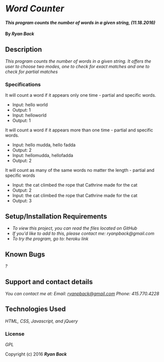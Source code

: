 # _Word Counter_

#### _This program counts the number of words in a given string, (11.18.2016)_

#### By _**Ryan Back**_

## Description

_This program counts the number of words in a given string. It offers the user to choose two modes, one to check for exact matches and one to check for partial matches_

### Specifications

It will count a word if it appears only one time - partial and specific words.
* Input: hello world
* Output: 1
* Input: helloworld
* Output: 1

It will count a word if it appears more than one time - partial and specific words.
* Input: hello mudda, hello fadda
* Output: 2
* Input: hellomudda, hellofadda
* Output: 2

It will count as many of the same words no matter the length - partial and specific words
* Input: the cat climbed the rope that Cathrine made for the cat
* Output: 2
* Input: the cat climbed the rope that Cathrine made for the cat
* Output: 3


## Setup/Installation Requirements

* _To view this project, you can read the files located on GitHub_
* _If you'd like to add to this, please contact me: ryanpback@gmail.com_
* _To try the program, go to: heroku link_


## Known Bugs

_?_

## Support and contact details

_You can contact me at:
Email: ryanpback@gmail.com
Phone: 415.770.4228_

## Technologies Used

_HTML, CSS, Javascript, and jQuery_

### License

*GPL*

Copyright (c) 2016 **_Ryan Back_**
